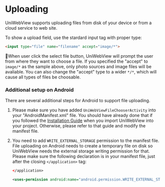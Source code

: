 # Uploading

UniWebView supports uploading files from disk of your device or from a cloud service to web site.

To show a upload field, use the stardard input tag with proper type:

```html
<input type="file" name="filename" accept="image/*">
```

When user click the select file button, UniWebView will prompt the user from where they want to choose a file.
If you specified the "accept" to `image/*` as the sample above, only photo sources and image files will be avaliable. 
You can also change the "accept" type to a wider `*/*`, which will cause all types of files be choosable. 

### Additional setup on Android

There are several additional steps for Android to support file uploading.

1. Please make sure you have added `UniWebViewFileChooserActivity` into your "AndroidManifest.xml" file. You should have already done that if you followed the [Installation Guide](/archived/3.0/installation) when you import UniWebView into your project. Otherwise, please refer to that guide and modify the manifest file.

2. You need to add `WRITE_EXTERNAL_STORAGE` permission to the manifest file. File uploading on Android needs to create a temporary file on disk so UniWebView needs the external storage writing permission for that. Please make sure the following declaration is in your manifest file, just after the closing `</application>` tag:

    ```xml
    </application>

    <uses-permission android:name="android.permission.WRITE_EXTERNAL_STORAGE" />
    ```
